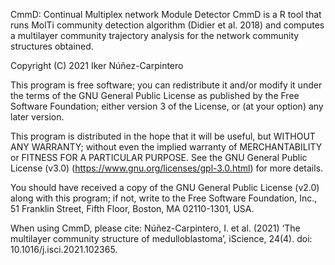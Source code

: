 CmmD: Continual Multiplex network Module Detector
CmmD is a R tool that runs MolTi community detection algorithm (Didier et al. 2018) 
and computes a multilayer community trajectory analysis for the network community structures obtained. 

Copyright (C) 2021  Iker Núñez-Carpintero

This program is free software; you can redistribute it and/or
modify it under the terms of the GNU General Public License
as published by the Free Software Foundation; either version 3
of the License, or (at your option) any later version.

This program is distributed in the hope that it will be useful,
but WITHOUT ANY WARRANTY; without even the implied warranty of
MERCHANTABILITY or FITNESS FOR A PARTICULAR PURPOSE.  See the
GNU General Public License (v3.0) (https://www.gnu.org/licenses/gpl-3.0.html) for more details.

You should have received a copy of the GNU General Public License (v2.0)
along with this program; if not, write to the Free Software
Foundation, Inc., 51 Franklin Street, Fifth Floor, Boston, MA  02110-1301, USA.


When using CmmD, please cite: Núñez-Carpintero, I. et al. (2021) ‘The multilayer community structure of medulloblastoma’, iScience, 24(4). doi: 10.1016/j.isci.2021.102365.
